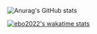 ![Anurag's GitHub stats](https://github-readme-stats.vercel.app/api?username=ebo2022&show_icons=true&theme=radical&custom_title=Stats)

[![ebo2022's wakatime stats](https://github-readme-stats.vercel.app/api/wakatime?username=ebo2022&theme=radical)](https://github.com/anuraghazra/github-readme-stats)
